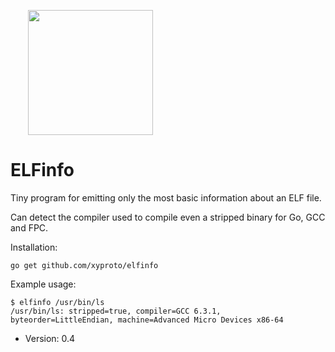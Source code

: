 <a href="https://github.com/xyproto/elfinfo"><img src="https://raw.githubusercontent.com/xyproto/elfinfo/master/web/elfinfo.png" style="margin-left: 2em" width="200px"></a>

# ELFinfo

Tiny program for emitting only the most basic information about an ELF file.

Can detect the compiler used to compile even a stripped binary for Go, GCC and FPC.

Installation:

    go get github.com/xyproto/elfinfo

Example usage:

    $ elfinfo /usr/bin/ls
    /usr/bin/ls: stripped=true, compiler=GCC 6.3.1, byteorder=LittleEndian, machine=Advanced Micro Devices x86-64

* Version: 0.4
